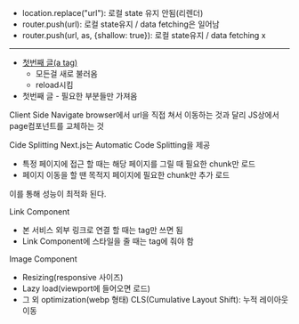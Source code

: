 - location.replace("url"): 로컬 state 유지 안됨(리렌더)
- router.push(url): 로컬 state유지 / data fetching은 일어남
- router.push(url, as, {shallow: true}): 로컬 state유지 / data fetching x

---

- <a href="/posts/first-post">첫번째 글(a tag)</a>
  - 모든걸 새로 불러옴
  - reload시킴
- <Link href="/posts/first-post"><a>첫번째 글</a></Link>
  - 필요한 부분들만 가져옴

Client Side Navigate
browser에서 url을 직접 쳐서 이동하는 것과 달리 JS상에서 page컴포넌트를 교체하는 것

Cide Splitting
Next.js는 Automatic Code Splitting을 제공

- 특정 페이지에 접근 할 때는 해당 페이지를 그릴 때 필요한 chunk만 로드
- 페이지 이동을 할 땐 목적지 페이지에 필요한 chunk만 추가 로드

이를 통해 성능이 최적화 된다.

Link Component

- 본 서비스 외부 링크로 연결 할 때는 <a> tag만 쓰면 됨
- Link Component에 스타일을 줄 때는 <a> tag에 줘야 함

Image Component

- Resizing(responsive 사이즈)
- Lazy load(viewport에 들어오면 로드)
- 그 외 optimization(webp 형태)
  CLS(Cumulative Layout Shift): 누적 레이아웃 이동

